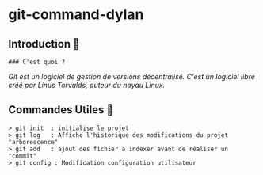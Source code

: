# git-command-dylan

## Introduction :rocket:

	### C'est quoi ?
*Git est un logiciel de gestion de versions décentralisé. 
C'est un logiciel libre créé par Linus Torvalds, auteur du noyau Linux.*

## Commandes Utiles :metal:
	
	> git init  : initialise le projet 
	> git log	: Affiche l'historique des modifications du projet "arborescence"
	> git add	: ajout des fichier a indexer avant de réaliser un "commit"
	> git config : Modification configuration utilisateur
	
